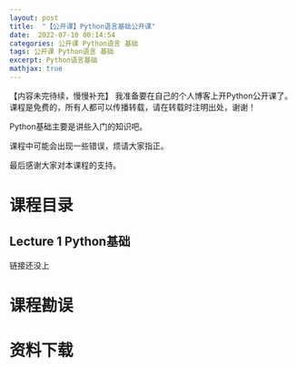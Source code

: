```yaml
---
layout: post
title:  "【公开课】Python语言基础公开课"
date:  2022-07-10 00:14:54
categories: 公开课 Python语言 基础
tags: 公开课 Python语言 基础
excerpt: Python语言基础
mathjax: true
---
```


【内容未完待续，慢慢补充】
我准备要在自己的个人博客上开Python公开课了。课程是免费的，所有人都可以传播转载，请在转载时注明出处，谢谢！

Python基础主要是讲些入门的知识吧。

课程中可能会出现一些错误，烦请大家指正。

最后感谢大家对本课程的支持。

# 课程目录
 ## Lecture 1 Python基础
 链接还没上

# 课程勘误


# 资料下载
